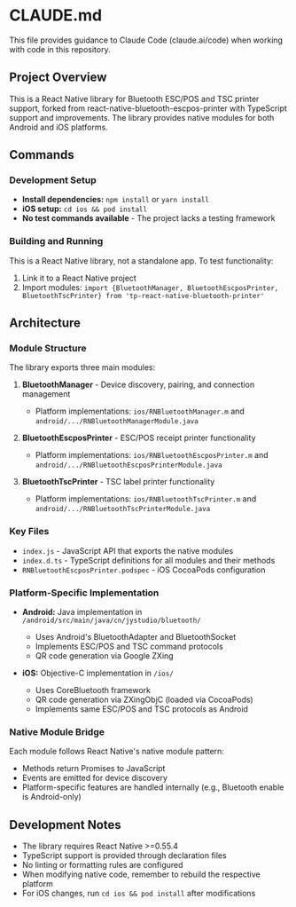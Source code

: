 # CLAUDE.md

This file provides guidance to Claude Code (claude.ai/code) when working with code in this repository.

## Project Overview

This is a React Native library for Bluetooth ESC/POS and TSC printer support, forked from react-native-bluetooth-escpos-printer with TypeScript support and improvements. The library provides native modules for both Android and iOS platforms.

## Commands

### Development Setup
- **Install dependencies:** `npm install` or `yarn install`
- **iOS setup:** `cd ios && pod install`
- **No test commands available** - The project lacks a testing framework

### Building and Running
This is a React Native library, not a standalone app. To test functionality:
1. Link it to a React Native project
2. Import modules: `import {BluetoothManager, BluetoothEscposPrinter, BluetoothTscPrinter} from 'tp-react-native-bluetooth-printer'`

## Architecture

### Module Structure
The library exports three main modules:

1. **BluetoothManager** - Device discovery, pairing, and connection management
   - Platform implementations: `ios/RNBluetoothManager.m` and `android/.../RNBluetoothManagerModule.java`
   
2. **BluetoothEscposPrinter** - ESC/POS receipt printer functionality  
   - Platform implementations: `ios/RNBluetoothEscposPrinter.m` and `android/.../RNBluetoothEscposPrinterModule.java`
   
3. **BluetoothTscPrinter** - TSC label printer functionality
   - Platform implementations: `ios/RNBluetoothTscPrinter.m` and `android/.../RNBluetoothTscPrinterModule.java`

### Key Files
- `index.js` - JavaScript API that exports the native modules
- `index.d.ts` - TypeScript definitions for all modules and their methods
- `RNBluetoothEscposPrinter.podspec` - iOS CocoaPods configuration

### Platform-Specific Implementation
- **Android:** Java implementation in `/android/src/main/java/cn/jystudio/bluetooth/`
  - Uses Android's BluetoothAdapter and BluetoothSocket
  - Implements ESC/POS and TSC command protocols
  - QR code generation via Google ZXing

- **iOS:** Objective-C implementation in `/ios/`
  - Uses CoreBluetooth framework
  - QR code generation via ZXingObjC (loaded via CocoaPods)
  - Implements same ESC/POS and TSC protocols as Android

### Native Module Bridge
Each module follows React Native's native module pattern:
- Methods return Promises to JavaScript
- Events are emitted for device discovery
- Platform-specific features are handled internally (e.g., Bluetooth enable is Android-only)

## Development Notes

- The library requires React Native >=0.55.4
- TypeScript support is provided through declaration files
- No linting or formatting rules are configured
- When modifying native code, remember to rebuild the respective platform
- For iOS changes, run `cd ios && pod install` after modifications